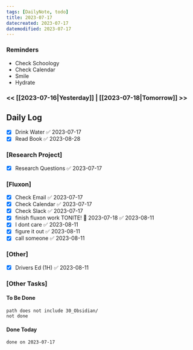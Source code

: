 ```yaml
---
tags: [DailyNote, todo]
title: 2023-07-17
datecreated: 2023-07-17
datemodified: 2023-07-17
---
```


### Reminders
- Check Schoology
- Check Calendar
- Smile
- Hydrate

### << [[2023-07-16|Yesterday]] | [[2023-07-18|Tomorrow]] >>

## Daily Log

- [x] Drink Water ✅ 2023-07-17
- [x] Read Book ✅ 2023-08-28

### [Research Project]

 - [x] Research Questions ✅ 2023-07-17

### [Fluxon]

- [x] Check Email ✅ 2023-07-17
- [x] Check Calendar ✅ 2023-07-17
- [x] Check Slack ✅ 2023-07-17
- [x] finish fluxon work TONITE! 📅 2023-07-18 ✅ 2023-08-11
- [x] I dont care ✅ 2023-08-11
- [x] figure it out ✅ 2023-08-11
- [x] call someone ✅ 2023-08-11

### [Other]

- [x] Drivers Ed (1H) ✅ 2023-08-11

### [Other Tasks]


#### To Be Done

```tasks
path does not include 30_Obsidian/
not done
```

#### Done Today

```tasks
done on 2023-07-17
```